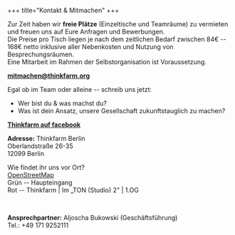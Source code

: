 +++
title="Kontakt & Mitmachen"
+++


Zur Zeit haben wir **freie Plätze** (Einzeltische und Teamräume) zu
vermieten und freuen uns auf Eure Anfragen und Bewerbungen.  
Die Preise pro Tisch liegen je nach dem zeitlichen Bedarf zwischen 84€
-- 168€ netto inklusive aller Nebenkosten und Nutzung von
Besprechungsräumen.  
Eine Mitarbeit im Rahmen der Selbstorganisation ist Voraussetzung.

**<mitmachen@thinkfarm.org>**

Egal ob im Team oder alleine -- schreib uns jetzt:

-   Wer bist du & was machst du?
-   Was ist dein Ansatz, unsere Gesellschaft zukunftstauglich zu machen?

**[Thinkfarm auf facebook](https://www.facebook.com/thinkfarmberlin "Thinfkarm facebook")**

**Adresse:**
Thinkfarm Berlin  
Oberlandstraße 26-35  
12099 Berlin

Wie findet ihr uns vor Ort?  
[OpenStreetMap](https://www.openstreetmap.org/directions?engine=fossgis_osrm_car&route=52.46439%2C13.41095%3B52.46454%2C13.40896#map=19/52.46423/13.41010)  
Grün -- Haupteingang  
Rot -- Thinkfarm \| Im „TON (Studio) 2" \| 1.OG

 

**Ansprechpartner:** Aljoscha Bukowski (Geschäftsführung)  
Tel.: +49 171 9252111
